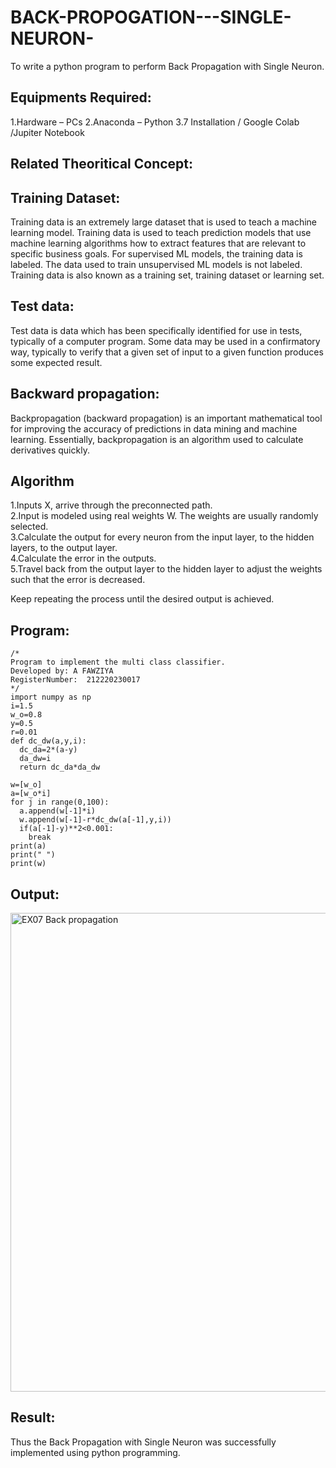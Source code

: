 # BACK-PROPOGATION---SINGLE-NEURON-
To write a python program to perform Back Propagation with Single Neuron.

## Equipments Required:
1.Hardware – PCs
2.Anaconda – Python 3.7 Installation / Google Colab /Jupiter Notebook

## Related Theoritical Concept:

## Training Dataset:
Training data is an extremely large dataset that is used to teach a machine learning model. Training data is used to teach prediction models that use machine learning algorithms how to extract features that are relevant to specific business goals. For supervised ML models, the training data is labeled. The data used to train unsupervised ML models is not labeled. Training data is also known as a training set, training dataset or learning set.

## Test data:
Test data is data which has been specifically identified for use in tests, typically of a computer program. Some data may be used in a confirmatory way, typically to verify that a given set of input to a given function produces some expected result.

## Backward propagation:
Backpropagation (backward propagation) is an important mathematical tool for improving the accuracy of predictions in data mining and machine learning. Essentially, backpropagation is an algorithm used to calculate derivatives quickly.

## Algorithm
1.Inputs X, arrive through the preconnected path.<br>
2.Input is modeled using real weights W. The weights are usually randomly selected.<br>
3.Calculate the output for every neuron from the input layer, to the hidden layers, to the output layer.<br>
4.Calculate the error in the outputs.<br>
5.Travel back from the output layer to the hidden layer to adjust the weights such that the error is decreased.<br>

Keep repeating the process until the desired output is achieved.

## Program:
```
/*
Program to implement the multi class classifier.
Developed by: A FAWZIYA
RegisterNumber:  212220230017
*/
import numpy as np
i=1.5    
w_o=0.8  
y=0.5    
r=0.01   
def dc_dw(a,y,i):
  dc_da=2*(a-y)
  da_dw=i
  return dc_da*da_dw
  
w=[w_o]
a=[w_o*i]
for j in range(0,100):
  a.append(w[-1]*i)
  w.append(w[-1]-r*dc_dw(a[-1],y,i))
  if(a[-1]-y)**2<0.001:
    break
print(a)
print(" ")
print(w)
```

## Output:
<img width="766" alt="EX07 Back propagation" src="https://user-images.githubusercontent.com/75235022/164525688-6fc5c149-e3a5-43bb-ae8f-11d25d95c398.png">

## Result:
Thus the Back Propagation with Single Neuron was successfully implemented using python programming.

